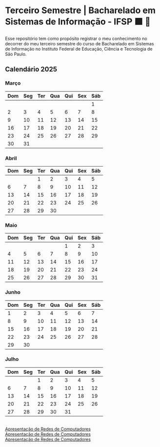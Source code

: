 # Terceiro Semestre | Bacharelado em Sistemas de Informação - IFSP :green_square: :red_circle:

Esse repositório tem como propósito registrar o meu conhecimento no decorrer do meu terceiro semestre do curso de Bacharelado em Sistemas de Informação no Instituto Federal de Educação, Ciência e Tecnologia de São Paulo.

## Calendário 2025

### Março
| Dom | Seg | Ter | Qua | Qui | Sex | Sáb |
|-----|-----|-----|-----|-----|-----|-----|
|     |     |     |     |     |     |  1  |
|  2  |  3  |  4  |  5  |  6  |  7  |  8  |
|  9  | 10  | 11  | 12  | 13  | 14  | 15  |
| 16  | 17  | 18  | 19  | 20  | 21  | 22  |
| 23  | 24  | 25  | 26  | 27  | 28  | 29  |
| 30  | 31  |     |     |     |     |     |

### Abril
| Dom | Seg | Ter | Qua | Qui | Sex | Sáb |
|-----|-----|-----|-----|-----|-----|-----|
|     |     |  1  |  2  |  3  |  4  |  5  |
|  6  |  7  |  8  |  9  | 10  | 11  | 12  |
| 13  | 14  | 15  | 16  | 17  | 18  | 19  |
| 20  | 21  | 22  | 23  | 24  | 25  | 26  |
| 27  | 28  | 29  | 30  |     |     |     |

### Maio
| Dom | Seg | Ter | Qua | Qui | Sex | Sáb |
|-----|-----|-----|-----|-----|-----|-----|
|     |     |     |     |  1  |  2  |  3  |
|  4  |  5  |  6  |  7  |  8  |  9  | 10  |
| 11  | 12  | 13  | 14  | 15  | 16  | 17  |
| 18  | 19  | 20  | 21  | 22  | 23  | 24  |
| 25  | 26  | 27  | 28  | 29  | 30  | 31  |

### Junho
| Dom | Seg | Ter | Qua | Qui | Sex | Sáb |
|-----|-----|-----|-----|-----|-----|-----|
|  1  |  2  |  3  |  4  |  5  |  6  |  7  |
|  8  |  9  | 10  | 11  | 12  | 13  | 14  |
| 15  | 16  | 17  | 18  | 19  | 20  | 21  |
| 22  | 23  | 24  | 25  | 26  | 27  | 28  |
| 29  | 30  |     |     |     |     |     |

### Julho
| Dom | Seg | Ter | Qua | Qui | Sex | Sáb |
|-----|-----|-----|-----|-----|-----|-----|
|     |     |  1  |  2  |  3  |  4  |  5  |
|  6  |  7  |  8  |  9  | 10  | 11  | 12  |
| 13  | 14  | 15  | 16  | 17  | 18  | 19  |
| 20  | 21  | 22  | 23  | 24  | 25  | 26  |
| 27  | 28  | 29  | 30  | 31  |     |     |

<br><a href="https://github.com/joserandu/Terceiro-Semestre/blob/main/Redes%20de%20Computadores/10-03_Introdu%C3%A7%C3%A3o_Redes.md">Apresentação de Redes de Computadores</a>
<br><a href="https://github.com/joserandu/Terceiro-Semestre/blob/main/Redes%20de%20Computadores/10-03_Introdu%C3%A7%C3%A3o_Redes.md">Apresentação de Redes de Computadores</a>
<br><a href="https://github.com/joserandu/Terceiro-Semestre/blob/main/Redes%20de%20Computadores/10-03_Introdu%C3%A7%C3%A3o_Redes.md">Apresentação de Redes de Computadores</a>
